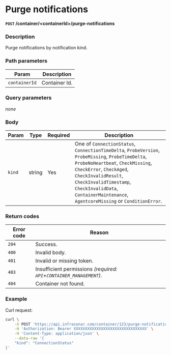 # Purge notifications
**`POST` /container/<containerId\>/purge-notifications**

### Description
Purge notifications by notification kind.

### Path parameters
Param               | Description
--------------------|-------------
`containerId`       | Container Id.

### Query parameters
_none_

### Body
Param       | Type      | Required  | Description
------------|-----------|-----------|-------------
`kind`      | string    | Yes       | One of `ConnectionStatus`, `ConnectionTimeDelta`, `ProbeVersion`, `ProbeMissing`, `ProbeTimeDelta`, `ProbeNoHeartbeat`, `CheckMissing`, `CheckError`, `CheckAged`, `CheckInvalidResult`, `CheckInvalidTimestamp`, `CheckInvalidData`, `ContainerMaintenance`, `AgentcoreMissing` or `ConditionError`.

### Return codes
Error code  | Reason
------------|--------
`204`       | Success.
`400`       | Invalid body.
`401`       | Invalid or missing token.
`403`       | Insufficient permissions _(required: `API`+`CONTAINER_MANAGEMENT`)_.
`404`       | Container not found.

### Example
Curl request:
```bash
curl \
    -X POST 'https://api.infrasonar.com/container/123/purge-notifications' \
    -H 'Authorization: Bearer XXXXXXXXXXXXXXXXXXXXXXXXXXXXXXXX' \
    -H 'Content-Type: application/json' \
    --data-raw '{
    "kind": "ConnectionStatus"
}'
```
